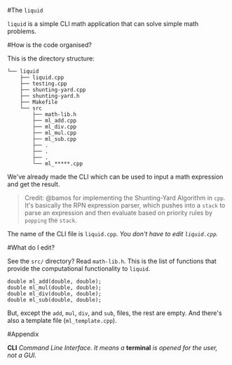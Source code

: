 #The `liquid` 

`liquid` is a simple CLI math application that can solve simple math problems.

#How is the code organised?

This is the directory structure:
```
└── liquid
    ├── liquid.cpp
    ├── testing.cpp
    ├── shunting-yard.cpp
    ├── shunting-yard.h
    ├── Makefile
    └── src
        ├── math-lib.h
        ├── ml_add.cpp
        ├── ml_div.cpp
        ├── ml_mul.cpp
        ├── ml_sub.cpp
        ├── .
        ├── .
        ├── .
        └── ml_*****.cpp
```


We've already made the CLI which can be used to input a math expression and get the result.
>Credit: @bamos for implementing the Shunting-Yard Algorithm in `cpp`.
It's basically the RPN expression parser, which pushes into a `stack` to parse an expression and then evaluate based on priority rules by `popping` the `stack`.

The name of the CLI file is `liquid.cpp`. *You don't have to edit `liquid.cpp`.*

#What do I edit?

See the `src/` directory? Read `math-lib.h`. This is the list of functions that provide the computational functionality to `liquid`.
```
double ml_add(double, double);
double ml_mul(double, double);
double ml_div(double, double);
double ml_sub(double, double);

```
But, except the `add`, `mul`, `div`, and `sub`, files, the rest are empty.
And there's also a template file (`ml_template.cpp`).

#Appendix

**CLI**
*Command Line Interface. It means a* **terminal** *is opened for the user, not a GUI.*
